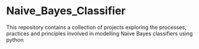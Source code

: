 # Naive_Bayes_Classifier
This repository contains a collection of projects exploring the processes, practices and principles involved in modelling Naive Bayes classifiers using python
